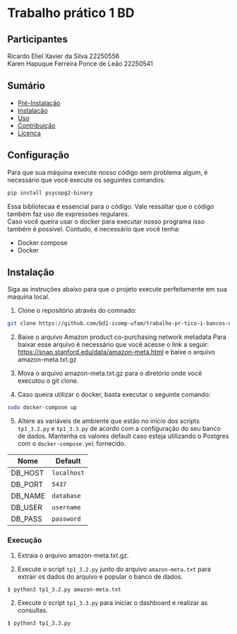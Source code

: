 # Trabalho prático 1 BD

## Participantes
Ricardo Eliel Xavier da Silva 22250556  
Karen Hapuque Ferreira Ponce de Leão 22250541

## Sumário

- [Pré-Instalação](#configuração)
- [Instalação](#instalação)
- [Uso](#uso)
- [Contribuição](#contribuição)
- [Licença](#licença)

## Configuração 
Para que sua máquina execute nosso código sem problema algum, é necessário que você execute os seguintes comandos:
```bash
pip install psycopg2-binary  
```  

Essa bibliotecaa é essencial para o código. Vale ressaltar que o código também faz uso de expressões regulares.  
Caso você queira usar o docker para executar nosso programa isso também é possível. Contudo, é necessário que você tenha:  
 - Docker compose
 - Docker

## Instalação

Siga as instruções abaixo para que o projeto execute perfeitamente em sua maquina local.
1. Clone o repositório através do comnado:
```bash
git clone https://github.com/bd1-icomp-ufam/trabalho-pr-tico-i-bancos-de-dados-1-tp1-ricardo_eliel-karen_hapuque.git
```
2. Baixe o arquivo Amazon product co-purchasing network metadata
Para baixar esse arquivo é necessário que você acesse o link a seguir: https://snap.stanford.edu/data/amazon-meta.html e baixe o arquivo amazon-meta.txt.gz  

3. Mova o arquivo amazon-meta.txt.gz para o diretório onde você executou o git clone.

4. Caso queira utilizar o docker, basta executar o seguinte comando:
```bash
sudo docker-compose up
```

5. Altere as variáveis de ambiente que estão no início dos scripts `tp1_3.2.py` e `tp1_3.3.py` de acordo com a configuração do seu banco de dados. Mantenha os valores default caso esteja utilizando o Postgres com o `docker-compose.yml` fornecido.

| Nome    | Default     |
| ------- | ----------- |
| DB_HOST | `localhost` |
| DB_PORT | `5437`      |
| DB_NAME | `database`  |
| DB_USER | `username`  |
| DB_PASS | `password`  |

### Execução
1. Extraia o arquivo amazon-meta.txt.gz.

1. Execute o script `tp1_3.2.py` junto do arquivo `amazon-meta.txt` para extrair os dados do arquivo e popular o banco de dados.

```
$ python3 tp1_3.2.py amazon-meta.txt
```

2. Execute o script `tp1_3.3.py` para iniciar o dashboard e realizar as consultas.

```
$ python3 tp1_3.3.py